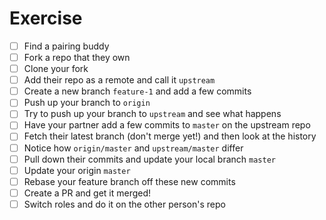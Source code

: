 # Exercise

- [ ] Find a pairing buddy
- [ ] Fork a repo that they own
- [ ] Clone your fork
- [ ] Add their repo as a remote and call it `upstream`
- [ ] Create a new branch `feature-1` and add a few commits
- [ ] Push up your branch to `origin`
- [ ] Try to push up your branch to `upstream` and see what happens
- [ ] Have your partner add a few commits to `master` on the upstream repo
- [ ] Fetch their latest branch (don't merge yet!) and then look at the history
- [ ] Notice how `origin/master` and `upstream/master` differ
- [ ] Pull down their commits and update your local branch `master`
- [ ] Update your origin `master`
- [ ] Rebase your feature branch off these new commits
- [ ] Create a PR and get it merged!
- [ ] Switch roles and do it on the other person's repo
